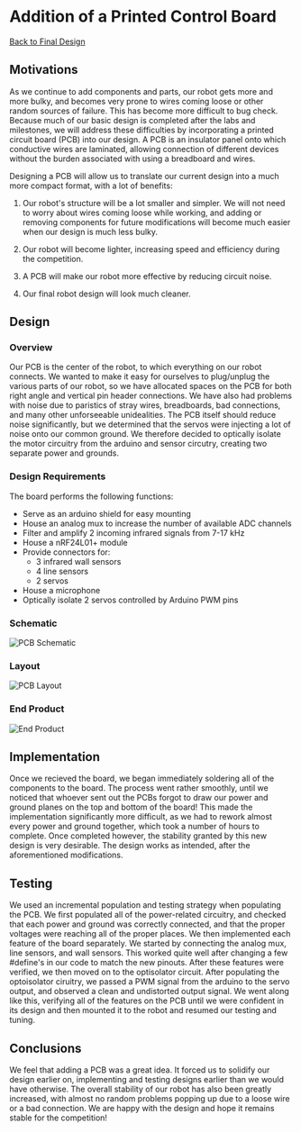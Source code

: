 # Addition of a Printed Control Board

[Back to Final Design](https://nas256.github.io/ece3400_team13/Final_Design)

## Motivations

As we continue to add components and parts, our robot gets more and more bulky, and becomes very prone to wires coming loose or other random sources of failure. This has become more difficult to bug check. Because much of our basic design is completed after the labs and milestones, we will address these difficulties by incorporating a printed circuit board (PCB) into our design. A PCB is an insulator panel onto which conductive wires are laminated, allowing connection of different devices without the burden associated with using a breadboard and wires. 

Designing a PCB will allow us to translate our current design into a much more compact format, with a lot of benefits:

1) Our robot's structure will be a lot smaller and simpler. We will not need to worry about wires coming loose while working, and adding or removing components for future modifications will become much easier when our design is much less bulky.

2) Our robot will become lighter, increasing speed and efficiency during the competition. 

3) A PCB will make our robot more effective by reducing circuit noise.

4) Our final robot design will look much cleaner.


## Design

### Overview

Our PCB is the center of the robot, to which everything on our robot connects. We wanted to make it easy for ourselves to plug/unplug the various parts of our robot, so we have allocated spaces on the PCB for both right angle and vertical pin header connections. We have also had problems with noise due to paristics of stray wires, breadboards, bad connections, and many other unforseeable unidealities. The PCB itself should reduce noise significantly, but we determined that the servos were injecting a lot of noise onto our common ground. We therefore decided to optically isolate the motor circuitry from the arduino and sensor circutry, creating two separate power and grounds.

### Design Requirements

The board performs the following functions:
 - Serve as an arduino shield for easy mounting
 - House an analog mux to increase the number of available ADC channels
 - Filter and amplify 2 incoming infrared signals from 7-17 kHz
 - House a nRF24L01+ module
 - Provide connectors for:
   - 3 infrared wall sensors
   - 4 line sensors
   - 2 servos
- House a microphone
- Optically isolate 2 servos controlled by Arduino PWM pins

### Schematic

![PCB Schematic](https://i.imgur.com/AxAlWwW.png)

### Layout

![PCB Layout](https://i.imgur.com/3JtoCCO.png)

### End Product

![End Product](https://i.imgur.com/vxlOEil.png)

## Implementation

Once we recieved the board, we began immediately soldering all of the components to the board. The process went rather smoothly, until we noticed that whoever sent out the PCBs forgot to draw our power and ground planes on the top and bottom of the board! This made the implementation significantly more difficult, as we had to rework almost every power and ground together, which took a number of hours to complete. Once completed however, the stability granted by this new design is very desirable. The design works as intended, after the aforementioned modifications.

## Testing

We used an incremental population and testing strategy when populating the PCB. We first populated all of the power-related circuitry, and checked that each power and ground was correctly connected, and that the proper voltages were reaching all of the proper places. We then implemented each feature of the board separately. We started by connecting the analog mux, line sensors, and wall sensors. This worked quite well after changing a few #define's in our code to match the new pinouts. After these features were verified, we then moved on to the optisolator circuit. After populating the optoisolator ciruitry, we passed a PWM signal from the arduino to the servo output, and observed a clean and undistorted output signal. We went along like this, verifying all of the features on the PCB until we were confident in its design and then mounted it to the robot and resumed our testing and tuning.

## Conclusions

We feel that adding a PCB was a great idea. It forced us to solidify our design earlier on, implementing and testing designs earlier than we would have otherwise. The overall stability of our robot has also been greatly increased, with almost no random problems popping up due to a loose wire or a bad connection. We are happy with the design and hope it remains stable for the competition!